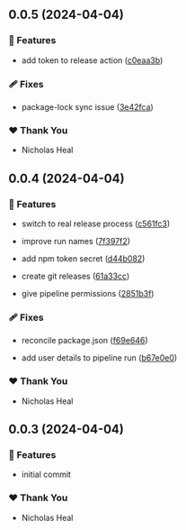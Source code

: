 ## 0.0.5 (2024-04-04)


### 🚀 Features

- add token to release action ([c0eaa3b](https://github.com/nickheal/mono-demo/commit/c0eaa3b))


### 🩹 Fixes

- package-lock sync issue ([3e42fca](https://github.com/nickheal/mono-demo/commit/3e42fca))


### ❤️  Thank You

- Nicholas Heal

## 0.0.4 (2024-04-04)


### 🚀 Features

- switch to real release process ([c561fc3](https://github.com/nickheal/mono-demo/commit/c561fc3))

- improve run names ([7f397f2](https://github.com/nickheal/mono-demo/commit/7f397f2))

- add npm token secret ([d44b082](https://github.com/nickheal/mono-demo/commit/d44b082))

- create git releases ([61a33cc](https://github.com/nickheal/mono-demo/commit/61a33cc))

- give pipeline permissions ([2851b3f](https://github.com/nickheal/mono-demo/commit/2851b3f))


### 🩹 Fixes

- reconcile package.json ([f69e646](https://github.com/nickheal/mono-demo/commit/f69e646))

- add user details to pipeline run ([b67e0e0](https://github.com/nickheal/mono-demo/commit/b67e0e0))


### ❤️  Thank You

- Nicholas Heal

## 0.0.3 (2024-04-04)


### 🚀 Features

- initial commit


### ❤️  Thank You

- Nicholas Heal